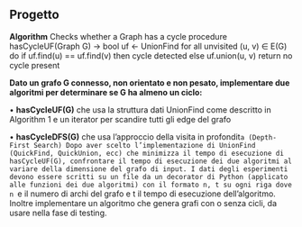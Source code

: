 <h2> Progetto </h2>

<strong>Algorithm</strong> 
Checks whether a Graph has a cycle 
procedure hasCycleUF(Graph G) → bool 
uf ← UnionFind 
for all unvisited (u, v) ∈ E(G) do 
  if uf.find(u) == uf.find(v) then cycle detected 
  else uf.union(u, v)
return no cycle present

<strong>Dato un grafo G connesso, non orientato e non pesato, implementare due algoritmi per determinare se G ha almeno un ciclo:</strong>

• <strong>hasCycleUF(G)</strong> che usa la struttura dati UnionFind come descritto in Algorithm 1 e un iterator per scandire tutti gli edge del grafo

• <strong>hasCycleDFS(G)</strong> che usa l’approccio della visita in profondit`a (Depth-First Search)
Dopo aver scelto l’implementazione di UnionFind (QuickFind, QuickUnion, ecc) che minimizza il tempo di esecuzione di hasCycleUF(G), confrontare il tempo di esecuzione dei due algoritmi al variare della dimensione del grafo di input. I dati degli esperimenti devono essere scritti su un file da un decorator di Python (applicato alle funzioni dei due algoritmi) con il formato n, t su ogni riga dove n `e il numero di archi del grafo e t il tempo di esecuzione dell’algoritmo. Inoltre implementare un algoritmo che genera grafi con o senza cicli, da usare nella fase di testing.

